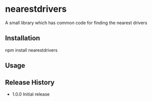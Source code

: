 nearestdrivers
=========

A small library which has common code for finding the nearest drivers


## Installation

  npm install nearestdrivers

## Usage



## Release History

* 1.0.0 Initial release